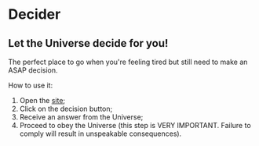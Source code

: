 # Decider
## Let the Universe decide for you!

The perfect place to go when you're feeling tired but still need to make an ASAP decision.

How to use it:

1. Open the [site](https://tayllan.github.io/decider);
2. Click on the decision button;
3. Receive an answer from the Universe;
4. Proceed to obey the Universe (this step is VERY IMPORTANT. Failure to comply will result in unspeakable consequences).
